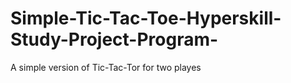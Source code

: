 # Simple-Tic-Tac-Toe-Hyperskill-Study-Project-Program-
A simple version of Tic-Tac-Tor for two playes
